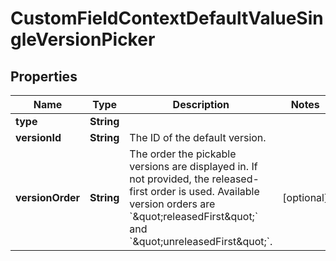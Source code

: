# CustomFieldContextDefaultValueSingleVersionPicker

## Properties
Name | Type | Description | Notes
------------ | ------------- | ------------- | -------------
**type** | **String** |  | 
**versionId** | **String** | The ID of the default version. | 
**versionOrder** | **String** | The order the pickable versions are displayed in. If not provided, the released-first order is used. Available version orders are &#x60;\&quot;releasedFirst\&quot;&#x60; and &#x60;\&quot;unreleasedFirst\&quot;&#x60;. |  [optional]
